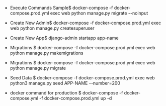 * Execute Commands Sample$ docker-compose -f docker-compose.prod.yml exec web python manage.py migrate --noinput

* Create New Admin$ docker-compose -f docker-compose.prod.yml exec web python manage.py createsuperuser 

* Create New App$ django-admin startapp app-name

* Migrations $ docker-compose -f docker-compose.prod.yml exec web python manage.py makemigrations

* Migrations $ docker-compose -f docker-compose.prod.yml exec web python manage.py migrate

* Seed Data $ docker-compose -f docker-compose.prod.yml exec web python3 manage.py seed APP-NAME --number=200

* docker command for production $ docker-compose -f docker-compose.yml -f docker-compose.prod.yml up -d 